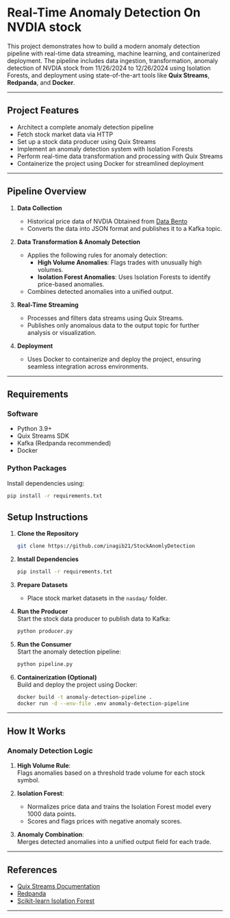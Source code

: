 
# **Real-Time Anomaly Detection On NVDIA stock**

This project demonstrates how to build a modern anomaly detection pipeline with real-time data streaming, machine learning, and containerized deployment. The pipeline includes data ingestion, transformation, anomaly detection of NVDIA stock from 11/26/2024 to 12/26/2024 using Isolation Forests, and deployment using state-of-the-art tools like **Quix Streams**, **Redpanda**, and **Docker**.

---

## **Project Features**

- Architect a complete anomaly detection pipeline  
- Fetch stock market data via HTTP  
- Set up a stock data producer using Quix Streams  
- Implement an anomaly detection system with Isolation Forests  
- Perform real-time data transformation and processing with Quix Streams  
- Containerize the project using Docker for streamlined deployment  

---

## **Pipeline Overview**

1. **Data Collection**  
   - Historical price data of NVDIA Obtained from [Data Bento](https://databento.com/)
   - Converts the data into JSON format and publishes it to a Kafka topic.  

2. **Data Transformation & Anomaly Detection**  
   - Applies the following rules for anomaly detection:  
     - **High Volume Anomalies**: Flags trades with unusually high volumes.  
     - **Isolation Forest Anomalies**: Uses Isolation Forests to identify price-based anomalies.  
   - Combines detected anomalies into a unified output.

3. **Real-Time Streaming**  
   - Processes and filters data streams using Quix Streams.  
   - Publishes only anomalous data to the output topic for further analysis or visualization.

4. **Deployment**  
   - Uses Docker to containerize and deploy the project, ensuring seamless integration across environments.

---

## **Requirements**

### **Software**
- Python 3.9+
- Quix Streams SDK  
- Kafka (Redpanda recommended)  
- Docker  

### **Python Packages**  
Install dependencies using:  
```bash
pip install -r requirements.txt
```



## **Setup Instructions**

1. **Clone the Repository**  
   ```bash
   git clone https://github.com/inagib21/StockAnomlyDetection

2. **Install Dependencies**  
   ```bash
   pip install -r requirements.txt
   ```

3. **Prepare Datasets**  
   - Place stock market datasets in the `nasdaq/` folder.  

4. **Run the Producer**  
   Start the stock data producer to publish data to Kafka:  
   ```bash
   python producer.py
   ```

5. **Run the Consumer**  
   Start the anomaly detection pipeline:  
   ```bash
   python pipeline.py
   ```

6. **Containerization (Optional)**  
   Build and deploy the project using Docker:  
   ```bash
   docker build -t anomaly-detection-pipeline .
   docker run -d --env-file .env anomaly-detection-pipeline
   ```

---


## **How It Works**

### **Anomaly Detection Logic**  
1. **High Volume Rule**:  
   Flags anomalies based on a threshold trade volume for each stock symbol.  

2. **Isolation Forest**:  
   - Normalizes price data and trains the Isolation Forest model every 1000 data points.  
   - Scores and flags prices with negative anomaly scores.  

3. **Anomaly Combination**:  
   Merges detected anomalies into a unified output field for each trade.  


---

## **References**

- [Quix Streams Documentation](https://quix.io/docs/)  
- [Redpanda](https://redpanda.com/)  
- [Scikit-learn Isolation Forest](https://scikit-learn.org/stable/modules/generated/sklearn.ensemble.IsolationForest.html)  

---
